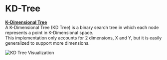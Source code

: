 # KD-Tree
**[K-Dimensional Tree](https://www.wikiwand.com/en/K-d_tree)**  
A K-Dimensional Tree (KD Tree) is a binary search tree in which each node represents a point in K-Dimensional space.  
This implementation only accounts for 2 dimensions, X and Y, but it is easily generalized to support more dimensions.


<img src="https://i.imgur.com/7Duq2W0.png"
     alt="KD Tree Visualization"
     style="float: left; margin-right: 10px;" />


